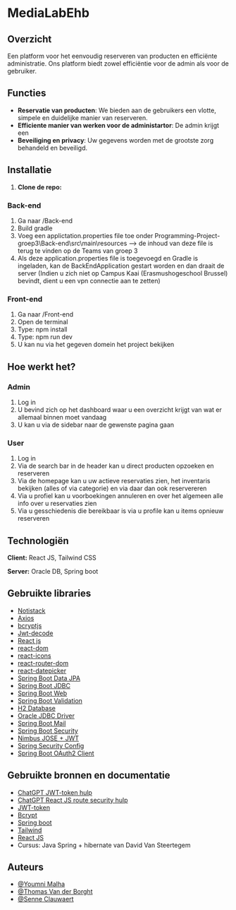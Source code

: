 # MediaLabEhb

## Overzicht
Een platform voor het eenvoudig reserveren van producten en efficiënte administratie. Ons platform biedt zowel efficiëntie voor de admin als voor de gebruiker.

## Functies
- **Reservatie van producten**: We bieden aan de gebruikers een vlotte, simpele en duidelijke manier van reserveren.
- **Efficiente manier van werken voor de administartor**: De admin krijgt een 
- **Beveiliging en privacy**: Uw gegevens worden met de grootste zorg behandeld en beveiligd.

## Installatie

1. **Clone de repo:**

### Back-end

1. Ga naar /Back-end
2. Build gradle
3. Voeg een applictation.properties file toe onder Programming-Project-groep3\Back-end\src\main\resources --> de inhoud van deze file is terug te vinden op de Teams van groep 3
4. Als deze application.properties file is toegevoegd en Gradle is ingeladen, kan de BackEndApplication gestart worden en dan draait de server (Indien u zich niet op Campus Kaai (Erasmushogeschool Brussel) bevindt, dient u een vpn connectie aan te zetten)

### Front-end

1. Ga naar /Front-end
2. Open de terminal
3. Type: npm install
4. Type: npm run dev
5. U kan nu via het gegeven domein het project bekijken

## Hoe werkt het?

### Admin

1. Log in
2. U bevind zich op het dashboard waar u een overzicht krijgt van wat er allemaal binnen moet vandaag
3. U kan u via de sidebar naar de gewenste pagina gaan

### User

1. Log in
2. Via de search bar in de header kan u direct producten opzoeken en reserveren
3. Via de homepage kan u uw actieve reservaties zien, het inventaris bekijken (alles of via categorie) en via daar dan ook reservereren
4. Via u profiel kan u voorboekingen annuleren en over het algemeen alle info over u reservaties zien
5. Via u gesschiedenis die bereikbaar is via u profile kan u items opnieuw reserveren

## Technologiën

**Client:** React JS, Tailwind CSS

**Server:** Oracle DB, Spring boot


## Gebruikte libraries
- [Notistack](https://www.npmjs.com/package/notistack)
- [Axios](https://axios-http.com/docs/intro)
- [bcryptjs](https://www.npmjs.com/package/bcryptjs)
- [Jwt-decode](https://www.npmjs.com/package/notistack)
- [React js](https://react.dev/)
- [react-dom](https://legacy.reactjs.org/docs/react-dom.html)
- [react-icons](https://www.npmjs.com/package/react-icons)
- [react-router-dom](https://www.npmjs.com/package/react-router-dom)
- [react-datepicker](https://www.npmjs.com/package/react-datepicker)
- [Spring Boot Data JPA](https://www.npmjs.com/package/bcryptjs)
- [Spring Boot JDBC](https://spring.io/guides/gs/relational-data-access)
- [Spring Boot Web](https://spring.io/guides/gs/spring-boot)
- [Spring Boot Validation](https://spring.io/guides/gs/validating-form-input)
- [H2 Database](https://www.h2database.com/html/main.html)
- [Oracle JDBC Driver](https://www.oracle.com/database/technologies/appdev/jdbc-downloads.html)
- [Spring Boot Mail](https://www.baeldung.com/spring-email)
- [Spring Boot Security](https://spring.io/guides/gs/securing-web)
- [Nimbus JOSE + JWT](https://connect2id.com/products/nimbus-jose-jwt)
- [Spring Security Config](https://spring.io/projects/spring-security)
- [Spring Boot OAuth2 Client](https://spring.io/guides/tutorials/spring-boot-oauth2)

## Gebruikte bronnen en documentatie
- [ChatGPT JWT-token hulp](https://chatgpt.com/share/c8861603-c97a-44e1-a80b-cc83cbc150d5)
- [ChatGPT React JS route security hulp](https://chatgpt.com/share/a0268d33-7462-4fb6-9c37-643fb92d03d4)
- [JWT-token](https://connect2id.com/products/nimbus-jose-jwt)
- [Bcrypt](https://www.baeldung.com/spring-security-registration-password-encoding-bcrypt)
- [Spring boot](https://spring.io/projects/spring-boot)
- [Tailwind](https://tailwindcss.com/docs/)
- [React JS](https://react.dev/learn)
- Cursus: Java Spring + hibernate van David Van Steertegem

## Auteurs
- [@Youmni Malha](https://github.com/Youmni)
- [@Thomas Van der Borght](https://github.com/ThomasVanderBorght)
- [@Senne Clauwaert](https://github.com/clauwaesenne)


